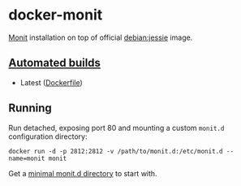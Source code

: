 # docker-monit
[Monit](https://mmonit.com/monit/) installation on top of official [debian:jessie](https://hub.docker.com/_/debian/) image.

## [Automated builds](https://hub.docker.com/r/vicgonco/monit/) 

* Latest ([Dockerfile](https://github.com/victorzinho/docker-monit/blob/master/Dockerfile))

## Running

Run detached, exposing port 80 and mounting a custom `monit.d` configuration directory:

```
docker run -d -p 2812:2812 -v /path/to/monit.d:/etc/monit.d --name=monit monit
```

Get a [minimal monit.d directory](https://github.com/victorzinho/docker-monit/tree/master/monit.d) to start with.

